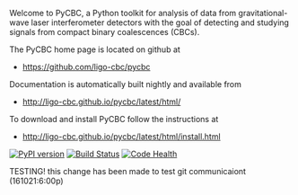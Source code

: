 Welcome to PyCBC, a Python toolkit for analysis of data from gravitational-wave
laser interferometer detectors with the goal of detecting and studying signals
from compact binary coalescences (CBCs).

The PyCBC home page is located on github at

 * https://github.com/ligo-cbc/pycbc

Documentation is automatically built nightly and available from

 * http://ligo-cbc.github.io/pycbc/latest/html/

To download and install PyCBC follow the instructions at

  * http://ligo-cbc.github.io/pycbc/latest/html/install.html

[![PyPI version](https://badge.fury.io/py/pycbc.svg)](http://badge.fury.io/py/pycbc)
[![Build Status](https://travis-ci.org/ligo-cbc/pycbc.svg?branch=master)](https://travis-ci.org/ligo-cbc/pycbc)
[![Code Health](https://landscape.io/github/ligo-cbc/pycbc/master/landscape.svg?style=flat)](https://landscape.io/github/ligo-cbc/pycbc/master)


TESTING!
this change has been made to test git communicaiont (161021:6:00p)
